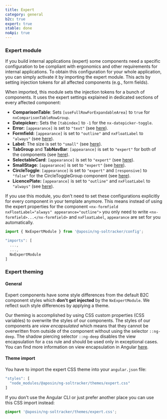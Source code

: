 ```yaml
---
title: Expert
category: general
b2c: true
expert: true
stable: done
noApi: true
---
```


### Expert module

If you build internal applications (expert) some components need a specific configuration to be compliant with ergonomics and other requirements for internal applications. To obtain this configuration for your whole application, you can simply activate it by importing the expert module. This acts by setting injection tokens for all affected components (e.g., form fields).

When imported, this module sets the injection tokens for a bunch of components. It uses the expert settings explained in dedicated sections of every affected component:

-   **ComparisonTable**: Sets `[useFullRowForExpandableArea]` to `true` for `nxComparisonTableRowGroup`.
-   **Datepicker:**: Sets the `[tabindex]` to `-1` for the `nx-datepicker-toggle`.
-   **Error:** `[appearance]` is set to `"text"` (see [here](./documentation/base/overview#error)).
-   **Formfield:** `[appearance]` is set to `"outline"` and `nxFloatLabel` to `"always"` (see [here](./documentation/formfield/overview#expert%253A-appearance)).
-   **Label:** The size is set to `"small"` (see [here](./documentation/base/overview#label)).
-   **TabGroup** and **TabNavBar**: `[appearance]` is set to `"expert"` for both of the components (see [here](./documentation/tabs/overview#expert%253A-appearance)).
-   **SelectableCard**: `[appearance]` is set to `"expert"` (see [here](./documentation/card/overview#expert%253A-appearance)).
-   **SmallStage**: `[appearance]` is set to `"expert"` (see [here](./documentation/small-stage/overview#expert-specifics)).
-   **CircleToggle**: `[appearance]` is set to `"expert"` and `[responsive]` to `"false"` for the CircleToggleGroup component (see [here](./documentation/circle-toggle/overview#expert%253A-appearance)).
-   **LicencePlate:** `[appearance]` is set to `"outline"` and `nxFloatLabel` to `"always"` (see [here](./documentation/licence-plate/overview#expert)).

If you use this module, you don't need to set these configurations explicitly for every component in your template anymore. This means instead of using the expert properties for the component `<nx-formfield nxFloatLabel="always" appearance="outline">` you only need to write `<nx-formfield>...</nx-formfield>` and `nxFloatLabel`, `appearance` are set for you automatically.

```ts
import { NxExpertModule } from '@aposin/ng-soltracker/config';
```

```ts
"imports": [
  ...,
  ...,
  NxExpertModule
]
```

### Expert theming

#### General

Expert components have some style differences from the default B2C component styles which **don't get injected** by the `NxExpertModule`. We reflect such style differences by applying a theme.

Our theming is accomplished by using CSS custom properties (CSS variables) to overwrite the styles of our components. The styles of our components are _view encapsulated_ which means that they cannot be overwritten from outside of the component without using the selector `::ng-deep`. The shadow piercing selector `::ng-deep` disables the view encapsulation for a css rule and should be used only in exceptional cases. You can find more information on view encapsulation in Angular [here](https://angular.io/guide/component-styles#view-encapsulation).

#### Theme import

You have to import the expert CSS theme into your `angular.json` file:

```ts
"styles": [
  "node_modules/@aposin/ng-soltracker/themes/expert.css"
]
```

If you don't use the Angular CLI or just prefer another place you can use this CSS import instead:

```css
@import '@aposin/ng-soltracker/themes/expert.css';
```
